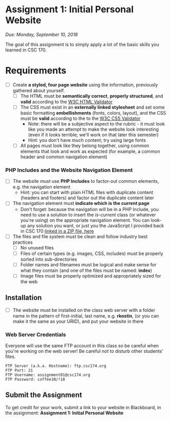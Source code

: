# Assignment 1: Initial Personal Website
*Due: Monday, September 10, 2018*

The goal of this assignment is to simply apply a lot of the basic skills you learned in CSC 170. 

# Requirements


- [ ] Create **a styled, four page website** using the information, previously gathered about yourself.
  - [ ] The HTML must be **semantically correct**, **properly structured**, and **valid** according to the [W3C HTML Validator](https://validator.w3.org/)
  - [ ] The CSS must exist in an **externally linked stylesheet** and set some basic formatting **embellishments** (fonts, colors, layout), and the CSS must be **valid** according to the to the [W3C CSS Validator](http://jigsaw.w3.org/css-validator/)
    - Note: there will be a subjective aspect to the rubric - it must look like you made an attempt to make the website look interesting (even if it looks terrible; we'll work on that later this semester)
    - Hint: you don't have much content; try using large fonts
  - [ ] All pages must look like they belong together, using common elements that look and work as expected (for example, a common header and common navigation element)

### PHP Includes and the Website Navigation Element

- [ ] The website must use **PHP Includes** to factor-out common elements, e.g. the navigation element
  - Hint: you can start with plain HTML files with duplicate content (headers and footers) and factor out the duplicate content later
- [ ] The navigation element must **indicate which is the current page**
  - Don't forget: because the navigation will be in a PHP Include, you need to use a solution to insert the *is-current* class (or whatever you're using) on the appropriate navigation element.  You can look-up any solution you want, or just you the JavaScript I provided back in CSC 170 [linked in a ZIP file, here](menu-highlighter.js.zip)
- [ ] The files and file system must be clean and follow industry best practices
  - [ ] No unused files
  - [ ] Files of certain types (e.g. images, CSS, includes) must be properly sorted into sub-directories
  - [ ] Folder names and filenames must be logical and make sense for what they contain (and one of the files must be named: **index**)
  - [ ] Image files must be properly optimized and appropriately sized for the web

## Installation

- [ ] The website must be installed on the class web server with a folder name in the pattern of first-initial, last name, e.g. **rkostin**, (or you can make it the same as your URID), and put your website in there


### Web Server Credentials

Everyone will use the same FTP account in this class so be careful when you're working on the web server!  Be careful *not* to disturb other students' files.

```
FTP Server (a.k.a. Hostname): ftp.csc174.org
FTP Port: 21
FTP Username: assignment01@csc174.org
FTP Password: coffee1N/!18
```

## Submit the Assignment

To get credit for your work, submit a link to your website in Blackboard, in the assignment: **Assignment 1: Initial Personal Website**

